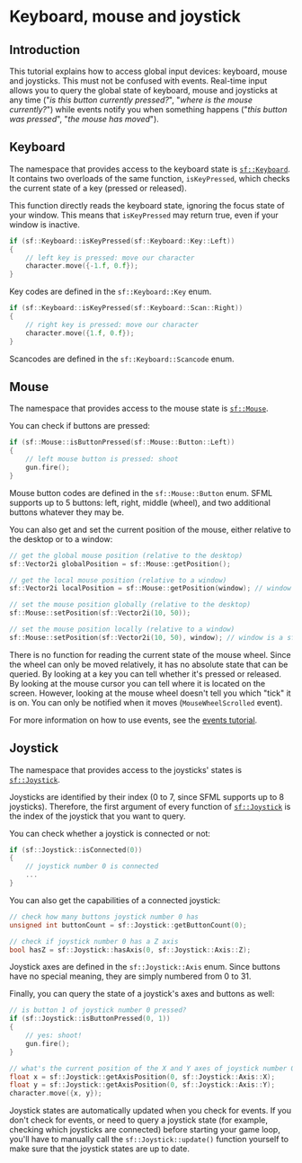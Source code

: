 # Keyboard, mouse and joystick

## Introduction

This tutorial explains how to access global input devices: keyboard, mouse and joysticks.
This must not be confused with events.
Real-time input allows you to query the global state of keyboard, mouse and joysticks at any time ("_is this button currently pressed?_", "_where is the mouse currently?_") while events notify you when something happens ("_this button was pressed_", "_the mouse has moved_").

## Keyboard

The namespace that provides access to the keyboard state is [`sf::Keyboard`](https://www.sfml-dev.org/documentation/3.0.0/classsf_1_1Keyboard.php "sf::Keyboard documentation").
It contains two overloads of the same function, `isKeyPressed`, which checks the current state of a key (pressed or released).

This function directly reads the keyboard state, ignoring the focus state of your window.
This means that `isKeyPressed` may return true, even if your window is inactive.

```cpp
if (sf::Keyboard::isKeyPressed(sf::Keyboard::Key::Left))
{
    // left key is pressed: move our character
    character.move({-1.f, 0.f});
}
```

Key codes are defined in the `sf::Keyboard::Key` enum.

```cpp
if (sf::Keyboard::isKeyPressed(sf::Keyboard::Scan::Right))
{
    // right key is pressed: move our character
    character.move({1.f, 0.f});
}
```

Scancodes are defined in the `sf::Keyboard::Scancode` enum.

## Mouse

The namespace that provides access to the mouse state is [`sf::Mouse`](https://www.sfml-dev.org/documentation/3.0.0/classsf_1_1Mouse.php "sf::Mouse documentation").

You can check if buttons are pressed:

```cpp
if (sf::Mouse::isButtonPressed(sf::Mouse::Button::Left))
{
    // left mouse button is pressed: shoot
    gun.fire();
}
```

Mouse button codes are defined in the `sf::Mouse::Button` enum.
SFML supports up to 5 buttons: left, right, middle (wheel), and two additional buttons whatever they may be.

You can also get and set the current position of the mouse, either relative to the desktop or to a window:

```cpp
// get the global mouse position (relative to the desktop)
sf::Vector2i globalPosition = sf::Mouse::getPosition();

// get the local mouse position (relative to a window)
sf::Vector2i localPosition = sf::Mouse::getPosition(window); // window is a sf::Window
```

```cpp
// set the mouse position globally (relative to the desktop)
sf::Mouse::setPosition(sf::Vector2i(10, 50));

// set the mouse position locally (relative to a window)
sf::Mouse::setPosition(sf::Vector2i(10, 50), window); // window is a sf::Window
```

There is no function for reading the current state of the mouse wheel.
Since the wheel can only be moved relatively, it has no absolute state that can be queried.
By looking at a key you can tell whether it's pressed or released.
By looking at the mouse cursor you can tell where it is located on the screen.
However, looking at the mouse wheel doesn't tell you which "tick" it is on.
You can only be notified when it moves (`MouseWheelScrolled` event).

For more information on how to use events, see the [events tutorial](events.md).

## Joystick

The namespace that provides access to the joysticks' states is [`sf::Joystick`](https://www.sfml-dev.org/documentation/3.0.0/classsf_1_1Joystick.php "sf::Joystick documentation").

Joysticks are identified by their index (0 to 7, since SFML supports up to 8 joysticks).
Therefore, the first argument of every function of [`sf::Joystick`](https://www.sfml-dev.org/documentation/3.0.0/classsf_1_1Joystick.php "sf::Joystick documentation") is the index of the joystick that you want to query.

You can check whether a joystick is connected or not:

```cpp
if (sf::Joystick::isConnected(0))
{
    // joystick number 0 is connected
    ...
}
```

You can also get the capabilities of a connected joystick:

```cpp
// check how many buttons joystick number 0 has
unsigned int buttonCount = sf::Joystick::getButtonCount(0);

// check if joystick number 0 has a Z axis
bool hasZ = sf::Joystick::hasAxis(0, sf::Joystick::Axis::Z);
```

Joystick axes are defined in the `sf::Joystick::Axis` enum.
Since buttons have no special meaning, they are simply numbered from 0 to 31.

Finally, you can query the state of a joystick's axes and buttons as well:

```cpp
// is button 1 of joystick number 0 pressed?
if (sf::Joystick::isButtonPressed(0, 1))
{
    // yes: shoot!
    gun.fire();
}

// what's the current position of the X and Y axes of joystick number 0?
float x = sf::Joystick::getAxisPosition(0, sf::Joystick::Axis::X);
float y = sf::Joystick::getAxisPosition(0, sf::Joystick::Axis::Y);
character.move({x, y});
```

Joystick states are automatically updated when you check for events.
If you don't check for events, or need to query a joystick state (for example, checking which joysticks are connected) before starting your game loop, you'll have to manually call the `sf::Joystick::update()` function yourself to make sure that the joystick states are up to date.
